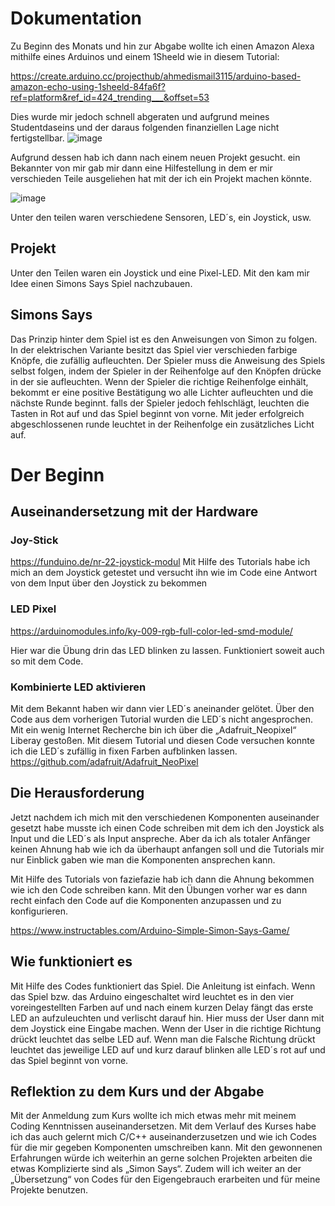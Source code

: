 # Dokumentation

Zu Beginn des Monats und hin zur Abgabe wollte ich einen Amazon Alexa mithilfe eines Arduinos und einem 1Sheeld wie in diesem Tutorial:

https://create.arduino.cc/projecthub/ahmedismail3115/arduino-based-amazon-echo-using-1sheeld-84fa6f?ref=platform&ref_id=424_trending___&offset=53

Dies wurde mir jedoch schnell abgeraten und aufgrund meines Studentdaseins und der daraus folgenden finanziellen Lage nicht fertigstellbar.
![image](https://drive.google.com/uc?export=view&id=1aa5OUiu2Ba9FkO2ouKvoy2v38dYOUvDQ)

Aufgrund dessen hab ich dann  nach einem neuen Projekt gesucht. 
ein Bekannter von mir gab mir dann eine Hilfestellung in  dem er mir verschieden Teile ausgeliehen hat mit der ich ein Projekt machen könnte.

![image](https://drive.google.com/uc?export=view&id=1eI2QroJiqDm77rjcbEbb_S03Gp_wSA4x)

Unter den teilen waren verschiedene Sensoren, LED´s, ein Joystick, usw. 

## Projekt

Unter den Teilen waren ein Joystick und eine Pixel-LED. 
Mit den kam mir Idee einen Simons Says Spiel nachzubauen.

## Simons Says  

Das Prinzip hinter dem Spiel ist es den Anweisungen von Simon zu folgen. In der elektrischen Variante besitzt das Spiel vier verschieden farbige Knöpfe, die zufällig aufleuchten. 
Der Spieler muss die Anweisung des Spiels selbst folgen, indem der Spieler in der Reihenfolge auf den Knöpfen drücke in der sie aufleuchten. 
Wenn der Spieler die richtige Reihenfolge einhält, bekommt er eine positive Bestätigung wo alle Lichter aufleuchten und die nächste Runde beginnt. 
falls der Spieler jedoch fehlschlägt, leuchten die Tasten in Rot auf und das Spiel beginnt von vorne.
Mit jeder erfolgreich abgeschlossenen runde leuchtet in der Reihenfolge ein zusätzliches Licht auf. 

# Der Beginn
## Auseinandersetzung mit der Hardware

### Joy-Stick 
https://funduino.de/nr-22-joystick-modul
Mit Hilfe des Tutorials habe ich mich an dem Joystick getestet und versucht ihn wie im Code eine Antwort von dem Input über den Joystick zu bekommen 

### LED Pixel 
https://arduinomodules.info/ky-009-rgb-full-color-led-smd-module/

Hier war die Übung drin das LED blinken zu lassen. Funktioniert soweit auch so mit dem Code. 

### Kombinierte LED aktivieren 

Mit dem Bekannt haben wir dann vier LED´s aneinander gelötet. Über den Code aus dem vorherigen Tutorial wurden die LED´s nicht angesprochen. 
Mit ein wenig Internet Recherche bin ich über die „Adafruit_Neopixel“ Liberay gestoßen. 
Mit diesem Tutorial und diesen Code versuchen konnte ich die LED´s zufällig in fixen Farben aufblinken lassen. 
https://github.com/adafruit/Adafruit_NeoPixel


## Die Herausforderung 
Jetzt nachdem ich mich mit den verschiedenen Komponenten auseinander gesetzt habe  musste ich einen Code schreiben mit dem ich den Joystick als Input und die LED´s als Input anspreche. 
Aber da ich als totaler Anfänger keinen Ahnung hab wie ich da überhaupt anfangen soll und die Tutorials mir nur Einblick gaben wie man die Komponenten ansprechen kann.

Mit Hilfe des Tutorials von faziefazie hab ich dann die Ahnung bekommen wie ich den Code schreiben kann. 
Mit den Übungen vorher war es dann recht einfach den Code auf die Komponenten anzupassen und zu konfigurieren. 

https://www.instructables.com/Arduino-Simple-Simon-Says-Game/

## Wie funktioniert es 
Mit Hilfe des Codes funktioniert das Spiel. 
Die Anleitung ist einfach. Wenn das Spiel bzw. das Arduino eingeschaltet wird leuchtet es in den vier voreingestellten Farben auf und nach einem kurzen Delay fängt das erste LED an aufzuleuchten und verlischt darauf hin. Hier muss der User dann mit dem Joystick eine Eingabe machen. Wenn der User in die richtige Richtung drückt leuchtet das selbe LED auf. Wenn man die Falsche Richtung drückt leuchtet das jeweilige LED auf und kurz darauf blinken alle LED´s rot auf und das Spiel beginnt von vorne.

## Reflektion zu dem Kurs und der Abgabe
Mit der Anmeldung zum Kurs wollte ich mich etwas mehr mit meinem Coding Kenntnissen auseinandersetzen. Mit dem Verlauf des Kurses habe ich das auch gelernt mich C/C++ auseinanderzusetzen und wie ich Codes für die mir gegeben Komponenten umschreiben kann. Mit den gewonnenen Erfahrungen würde ich weiterhin an gerne solchen Projekten arbeiten die etwas Komplizierte sind als „Simon Says“. Zudem will ich weiter an der „Übersetzung“ von Codes für den Eigengebrauch erarbeiten und für meine Projekte benutzen.  


